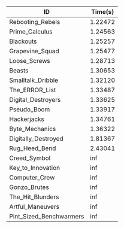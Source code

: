 |ID|Time(s)|
|-|-|
|Rebooting_Rebels|1.22472|
|Prime_Calculus|1.24563|
|Blackouts|1.25257|
|Grapevine_Squad|1.25477|
|Loose_Screws|1.28713|
|Beasts|1.30653|
|Smalltalk_Dribble|1.32120|
|The_ERROR_List|1.33487|
|Digital_Destroyers|1.33625|
|Pseudo_Boom|1.33917|
|Hackerjacks|1.34761|
|Byte_Mechanics|1.36322|
|Digitally_Destroyed|1.81367|
|Rug_Heed_Bend|2.43041|
|Creed_Symbol|inf|
|Key_to_Innovation|inf|
|Computer_Crew|inf|
|Gonzo_Brutes|inf|
|The_Hit_Blunders|inf|
|Artful_Maneuvers|inf|
|Pint_Sized_Benchwarmers|inf|
